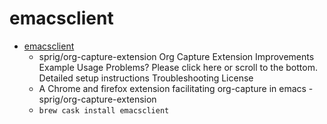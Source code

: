 # emacsclient
- [emacsclient](https://github.com/sprig/org-capture-extension)
  -  sprig/org-capture-extension Org Capture Extension Improvements Example Usage Problems? Please click here or scroll to the bottom. Detailed setup instructions Troubleshooting License
  - A Chrome and firefox extension facilitating org-capture in emacs - sprig/org-capture-extension
  - `brew cask install emacsclient`
